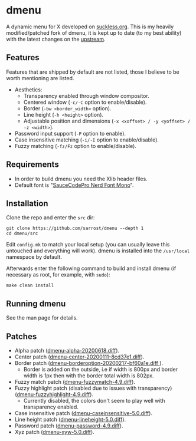 # dmenu
A dynamic menu for X developed on [suckless.org](https://tools.suckless.org/dmenu/). This is my heavily modified/patched fork of dmenu, it is kept up to date (to my best ability) with the latest changes on the [upstream](https://git.suckless.org/dmenu/).

## Features
Features that are shipped by default are not listed, those I believe to be worth mentioning are listed.

- Aesthetics: 
	- Transparency enabled through window compositor.
	- Centered window (`-c/-C` option to enable/disable).
	- Border (`-bw <border_width>` option).
	- Line height (`-h <height>` option).
	- Adjustable position and dimensions (`-x <xoffset> / -y <yoffset> / -z <width>`).
- Password input support (`-P` option to enable).
- Case insensitive matching (`-i/-I` option to enable/disable).
- Fuzzy matching (`-fz/Fz` option to enable/disable).


## Requirements
- In order to build dmenu you need the Xlib header files.
- Default font is "[SauceCodePro Nerd Font Mono](https://www.nerdfonts.com/)".


## Installation
Clone the repo and enter the `src` dir:

```shellscript
git clone https://github.com/sarrost/dmenu --depth 1
cd dmenu/src
```

Edit `config.mk` to match your local setup (you can usually leave this untouched and everything will work). dmenu is installed into the `/usr/local` namespace by default.

Afterwards enter the following command to build and install dmenu (if necessary as root, for example, with `sudo`):

```shellscript
make clean install
```


## Running dmenu
See the man page for details.


## Patches
- Alpha patch ([dmenu-alpha-20200618.diff](https://gist.github.com/oibind/d17b79025765f53e99716fb1ee780c88)).
- Center patch ([dmenu-center-20200111-8cd37e1.diff](https://tools.suckless.org/dmenu/patches/center/)).
- Border patch ([dmenu-borderoption-20200217-bf60a1e.diff ](https://tools.suckless.org/dmenu/patches/border/)).
	- Border is added on the outside, i.e if width is 800px and border width is 1px then with the border total width is 802px.
- Fuzzy match patch ([dmenu-fuzzymatch-4.9.diff](https://tools.suckless.org/dmenu/patches/fuzzymatch/)).
- Fuzzy highlight patch (disabled due to issues with transparency) ([dmenu-fuzzyhighlight-4.9.diff](https://tools.suckless.org/dmenu/patches/fuzzyhighlight/)).
	- Currently disabled, the colors don't seem to play well with transparency enabled.
- Case insensitive patch ([dmenu-caseinsensitive-5.0.diff](https://tools.suckless.org/dmenu/patches/case-insensitive/)).
- Line height patch ([dmenu-lineheight-5.0.diff](https://tools.suckless.org/dmenu/patches/line-height/)).
- Password patch ([dmenu-password-4.9.diff](https://tools.suckless.org/dmenu/patches/password/)).
- Xyz patch ([dmenu-xyw-5.0.diff](https://tools.suckless.org/dmenu/patches/xyw/)).
